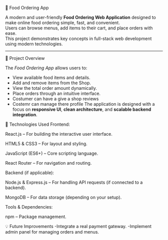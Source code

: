 🍔 Food Ordering App

A modern and user-friendly **Food Ordering Web Application** designed to make online food ordering simple, fast, and convenient.  
Users can browse menus, add items to their cart, and place orders with ease.  
This project demonstrates key concepts in full-stack web development using modern technologies.

---
🚀 Project Overview

The *Food Ordering App* allows users to:
- View available food items and details.
- Add and remove items from the Shop.
- View the total order amount dynamically.
- Place orders through an intuitive interface.
- Costumer can have a give a shop reviews
- Costemr can manage there profile
The application is designed with a focus on **responsive UI**, **clean architecture**, and **scalable backend integration**.

 🧩 Technologies Used
Frontend:

React.js – For building the interactive user interface.

HTML5 & CSS3 – For layout and styling.

JavaScript (ES6+) – Core scripting language.

React Router – For navigation and routing.

Backend (if applicable):

Node.js & Express.js – For handling API requests (if connected to a backend).

MongoDB – For data storage (depending on your setup).

Tools & Dependencies:

npm – Package management.

💡 Future Improvements
-Integrate a real payment gateway.
-Implement admin panel for managing orders and menus.
